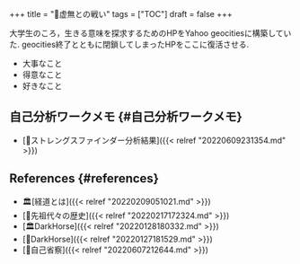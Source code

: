 +++
title = "🦊虚無との戦い"
tags = ["TOC"]
draft = false
+++

大学生のころ，生きる意味を探求するためのHPをYahoo geocitiesに構築していた. geocities終了とともに閉鎖してしまったHPをここに復活させる.

-   大事なこと
-   得意なこと
-   好きなこと


## 自己分析ワークメモ {#自己分析ワークメモ}

-   [🦊ストレングスファインダー分析結果]({{< relref "20220609231354.md" >}})


## References {#references}

-   🏛[経道とは]({{< relref "20220209051021.md" >}})
-   [📂先祖代々の歴史]({{< relref "20220217172324.md" >}})
-   [🏛DarkHorse]({{< relref "20220128180332.md" >}})
-   [📝DarkHorse]({{< relref "20220127181529.md" >}})
-   [📝自己省察]({{< relref "20220607212644.md" >}})
